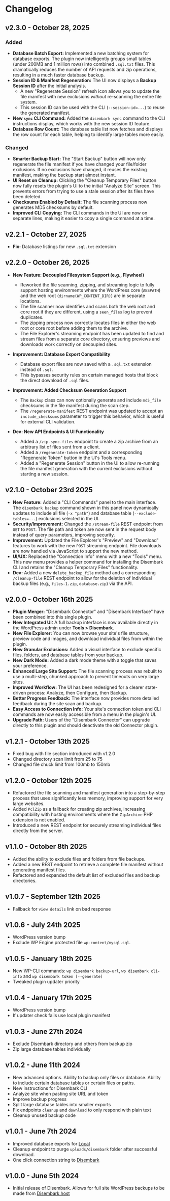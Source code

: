 # Changelog

## **v2.3.0** - October 28, 2025

### Added
* **Database Batch Export:** Implemented a new batching system for database exports. The plugin now intelligently groups small tables (under 200MB and 1 million rows) into combined `.sql.txt` files. This dramatically reduces the number of API requests and zip operations, resulting in a much faster database backup.
* **Session ID & Manifest Regeneration:** The UI now displays a **Backup Session ID** after the initial analysis.
    * A new "Regenerate Session" refresh icon allows you to update the file manifest with new exclusions *without* re-scanning the entire file system.
    * This session ID can be used with the CLI (`--session-id=...`) to reuse the generated manifest.
* **New `sync` CLI Command:** Added the `disembark sync` command to the CLI instructions display, which works with the new session ID feature.
* **Database Row Count:** The database table list now fetches and displays the row count for each table, helping to identify large tables more easily.

### Changed
* **Smarter Backup Start:** The "Start Backup" button will now only regenerate the file manifest if you have changed your file/folder exclusions. If no exclusions have changed, it reuses the existing manifest, making the backup start almost instant.
* **UI Reset on Cleanup:** Clicking the "Cleanup Temporary Files" button now fully resets the plugin's UI to the initial "Analyze Site" screen. This prevents errors from trying to use a stale session after its files have been deleted.
* **Checksums Enabled by Default:** The file scanning process now generates MD5 checksums by default.
* **Improved CLI Copying:** The CLI commands in the UI are now on separate lines, making it easier to copy a single command at a time.

## **v2.2.1** - October 27, 2025
* **Fix:** Database listings for new `.sql.txt` extension

## **v2.2.0** - October 26, 2025

* **New Feature: Decoupled Filesystem Support (e.g., Flywheel)**
    * Reworked the file scanning, zipping, and streaming logic to fully support hosting environments where the WordPress core (`ABSPATH`) and the web root (`dirname(WP_CONTENT_DIR)`) are in separate locations.
    * The file scanner now identifies and scans both the web root and core root if they are different, using a `seen_files` log to prevent duplicates.
    * The zipping process now correctly locates files in either the web root or core root before adding them to the archive.
    * The File Explorer's streaming endpoint has been updated to find and stream files from a separate core directory, ensuring previews and downloads work correctly on decoupled sites.

* **Improvement: Database Export Compatibility**
    * Database export files are now saved with a `.sql.txt` extension instead of `.sql`.
    * This bypasses security rules on certain managed hosts that block the direct download of `.sql` files.

* **Improvement: Added Checksum Generation Support**
    * The `Backup` class can now optionally generate and include `md5_file` checksums in the file manifest during the scan step.
    * The `/regenerate-manifest` REST endpoint was updated to accept an `include_checksums` parameter to trigger this behavior, which is useful for external CLI validation.

* **Dev: New API Endpoints & UI Functionality**
    * Added a `/zip-sync-files` endpoint to create a zip archive from an arbitrary list of files sent from a client.
    * Added a `/regenerate-token` endpoint and a corresponding "Regenerate Token" button in the UI's Tools menu.
    * Added a "Regenerate Session" button in the UI to allow re-running the file manifest generation with the current exclusions without starting a new session.

## **v2.1.0** - October 23rd 2025

* **New Feature:** Added a "CLI Commands" panel to the main interface. The `disembark backup` command shown in this panel now dynamically updates to include all file (`-x "path"`) and database table (`--exclude-tables=...`) exclusions selected in the UI.
* **Security/Improvement:** Changed the `/stream-file` REST endpoint from `GET` to `POST`. The file path and token are now sent in the request body instead of query parameters, improving security.
* **Improvement:** Updated the File Explorer's "Preview" and "Download" features to work with the new `POST` streaming endpoint. File downloads are now handled via JavaScript to support the new method.
* **UI/UX:** Replaced the "Connection Info" menu with a new "Tools" menu. This new menu provides a helper command for installing the Disembark CLI and retains the "Cleanup Temporary Files" functionality.
* **Dev:** Added a new `delete_backup_file` method and a corresponding `/cleanup-file` REST endpoint to allow for the deletion of individual backup files (e.g., `files-1.zip`, `database.zip`) via the API.

## **v2.0.0** - October 16th 2025

* **Plugin Merger:** "Disembark Connector" and "Disembark Interface" have been combined into this single plugin.
* **New Integrated UI:** A full backup interface is now available directly in the WordPress admin under **Tools > Disembark**.
* **New File Explorer:** You can now browse your site's file structure, preview code and images, and download individual files from within the plugin.
* **New Granular Exclusions:** Added a visual interface to exclude specific files, folders, and database tables from your backup.
* **New Dark Mode:** Added a dark mode theme with a toggle that saves your preference.
* **Enhanced Large Site Support:** The file scanning process was rebuilt to use a multi-step, chunked approach to prevent timeouts on very large sites.
* **Improved Workflow:** The UI has been redesigned for a clearer state-driven process: Analyze, then Configure, then Backup.
* **Better Progress Feedback:** The interface now provides more detailed feedback during the site scan and backup.
* **Easy Access to Connection Info:** Your site's connection token and CLI commands are now easily accessible from a menu in the plugin's UI.
* **Upgrade Path:** Users of the "Disembark Connector" can upgrade directly to this plugin and should deactivate the old Connector plugin.

## **v1.2.1** - October 13th 2025
* Fixed bug with file section introduced with v1.2.0
* Changed directory scan limit from 25 to 75
* Changed file chuck limit from 100mb to 150mb

## **v1.2.0** - October 12th 2025
* Refactored the file scanning and manifest generation into a step-by-step process that uses significantly less memory, improving support for very large websites.
* Added `PclZip` as a fallback for creating zip archives, increasing compatibility with hosting environments where the `ZipArchive` PHP extension is not enabled.
* Introduced a new REST endpoint for securely streaming individual files directly from the server.

## **v1.1.0** - October 8th 2025
* Added the ability to exclude files and folders from file backups.
* Added a new REST endpoint to retrieve a complete file manifest without generating manifest files.
* Refactored and expanded the default list of excluded files and backup directories.

## **v1.0.7** - September 12th 2025
* Fallback for `view details` link on bad response

## **v1.0.6** - July 24th 2025
* WordPress version bump
* Exclude WP Engine protected file `wp-content/mysql.sql`.

## **v1.0.5** - January 18th 2025
* New WP-CLI commands: `wp disembark backup-url`, `wp disembark cli-info` and `wp disembark token [--generate]`
* Tweaked plugin updater priority

## **v1.0.4** - January 17th 2025
* WordPress version bump
* If updater check fails use local plugin manifest

## **v1.0.3** - June 27th 2024
* Exclude Disembark directory and others from backup zip
* Zip large database tables individually

## **v1.0.2** - June 11th 2024
* New advanced options. Ability to backup only files or database. Ability to include certain database tables or certain files or paths.
* New instructions for Disembark CLI
* Analyze site when pasting site URL and token
* Improve backup progress
* Split large database tables into smaller exports
* Fix endpoints `cleanup` and `download` to only respond with plain text
* Cleanup unused backup code

## **v1.0.1** - June 7th 2024
* Improved database exports for [Local](https://localwp.com)
* Cleanup endpoint to purge `uploads/disembark` folder after successful download.
* One click connection string to [Disembark](https://disembark.host)

## **v1.0.0** - June 5th 2024
* Initial release of Disembark. Allows for full site WordPress backups to be made from [Disembark.host](Disembark.host)